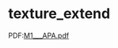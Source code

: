 # texture_extend







PDF:[M1___APA.pdf](https://github.com/YoannSo/texture_extend/files/9803341/M1___APA.pdf)
